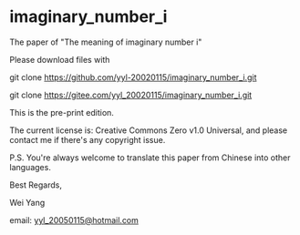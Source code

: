 # imaginary_number_i
The paper of "The meaning of imaginary number i"

Please download files with 

git clone https://github.com/yyl-20020115/imaginary_number_i.git

git clone https://gitee.com/yyl_20020115/imaginary_number_i.git


This is the pre-print edition.

The current license is: Creative Commons Zero v1.0 Universal, and please 
contact me if there's any copyright issue.

P.S. You're always welcome to translate this paper from Chinese into other languages.

Best Regards,

Wei Yang

email: yyl_20050115@hotmail.com

